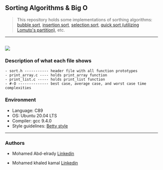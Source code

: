 ## Sorting Algorithms & Big O
>
> This repository holds some implementations of sorthing algorithms:
> [bubble sort](https://en.wikipedia.org/wiki/Bubble_sort),
> [insertion sort](https://en.wikipedia.org/wiki/Insertion_sort),
> [selection sort](https://en.wikipedia.org/wiki/Selection_sort),
> [quick sort (utilizing Lomuto's partition)](https://en.wikipedia.org/wiki/Quicksort), etc.

---

![](https://s3.amazonaws.com/intranet-projects-files/holbertonschool-low_level_programming/248/willy-wonka.png)
---

### Description of what each file shows

```
- sort.h ----------- header file with all function prototypes
- print_array.c ---- holds print_array function
- print_list.c ----- holds print_list function
- #-O -------------- best case, average case, and worst case time complexities
```

### Environment

* Language: C89
* OS: Ubuntu 20.04 LTS
* Compiler: gcc 9.4.0
* Style guidelines: [Betty style](https://github.com/holbertonschool/Betty/wiki)

---

### Authors

- Mohamed Abd-elrady [Linkedin](https://www.linkedin.com/in/mohamed-abd-elrady-mosa/)
* Mohamed khaled kamal [Linkedin](https://www.linkedin.com/in/mohamed-k-kamal/)
